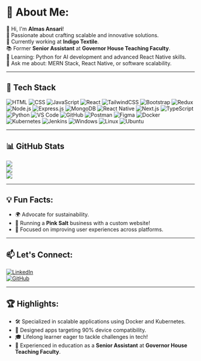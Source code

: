 # 💫 About Me:
👋 Hi, I'm **Almas Ansari**!  
🌟 Passionate about crafting scalable and innovative solutions.  
💼 Currently working at **Indigo Textile**.  
📚 Former **Senior Assistant** at **Governor House Teaching Faculty**.  
🌱 Learning: Python for AI development and advanced React Native skills.  
💬 Ask me about: MERN Stack, React Native, or software scalability.  

---

## 🚀 Tech Stack
![HTML](https://img.shields.io/badge/HTML5-E34F26?style=for-the-badge&logo=html5&logoColor=white)
![CSS](https://img.shields.io/badge/CSS3-1572B6?style=for-the-badge&logo=css3&logoColor=white)
![JavaScript](https://img.shields.io/badge/JavaScript-F7DF1E?style=for-the-badge&logo=javascript&logoColor=black)
![React](https://img.shields.io/badge/React-61DAFB?style=for-the-badge&logo=react&logoColor=black)
![TailwindCSS](https://img.shields.io/badge/TailwindCSS-06B6D4?style=for-the-badge&logo=tailwindcss&logoColor=white)
![Bootstrap](https://img.shields.io/badge/Bootstrap-7952B3?style=for-the-badge&logo=bootstrap&logoColor=white)
![Redux](https://img.shields.io/badge/Redux-764ABC?style=for-the-badge&logo=redux&logoColor=white)
![Node.js](https://img.shields.io/badge/Node.js-339933?style=for-the-badge&logo=nodedotjs&logoColor=white)
![Express.js](https://img.shields.io/badge/Express.js-404D59?style=for-the-badge)
![MongoDB](https://img.shields.io/badge/MongoDB-47A248?style=for-the-badge&logo=mongodb&logoColor=white)
![React Native](https://img.shields.io/badge/React%20Native-61DAFB?style=for-the-badge&logo=react&logoColor=black)
![Next.js](https://img.shields.io/badge/Next.js-000000?style=for-the-badge&logo=nextdotjs&logoColor=white)
![TypeScript](https://img.shields.io/badge/TypeScript-3178C6?style=for-the-badge&logo=typescript&logoColor=white)
![Python](https://img.shields.io/badge/Python-3776AB?style=for-the-badge&logo=python&logoColor=white)
![VS Code](https://img.shields.io/badge/VS%20Code-007ACC?style=for-the-badge&logo=visual-studio-code&logoColor=white)
![GitHub](https://img.shields.io/badge/GitHub-181717?style=for-the-badge&logo=github&logoColor=white)
![Postman](https://img.shields.io/badge/Postman-FF6C37?style=for-the-badge&logo=postman&logoColor=white)
![Figma](https://img.shields.io/badge/Figma-F24E1E?style=for-the-badge&logo=figma&logoColor=white)
![Docker](https://img.shields.io/badge/Docker-2496ED?style=for-the-badge&logo=docker&logoColor=white)
![Kubernetes](https://img.shields.io/badge/Kubernetes-326CE5?style=for-the-badge&logo=kubernetes&logoColor=white)
![Jenkins](https://img.shields.io/badge/Jenkins-D24939?style=for-the-badge&logo=jenkins&logoColor=white)
![Windows](https://img.shields.io/badge/Windows-0078D6?style=for-the-badge&logo=windows&logoColor=white)
![Linux](https://img.shields.io/badge/Linux-FCC624?style=for-the-badge&logo=linux&logoColor=black)
![Ubuntu](https://img.shields.io/badge/Ubuntu-E95420?style=for-the-badge&logo=ubuntu&logoColor=white)


---

## 📊 GitHub Stats
![](https://github-readme-stats.vercel.app/api?username=almasansari16&theme=dark&hide_border=false&include_all_commits=true&count_private=true)  
![](https://github-readme-streak-stats.herokuapp.com/?user=almasansari16&theme=dark&hide_border=false)  
![](https://github-readme-stats.vercel.app/api/top-langs/?username=almasansari16&theme=dark&hide_border=false&include_all_commits=true&count_private=true&layout=compact)

---

## 💡 Fun Facts:
- 🌍 Advocate for sustainability.
- 🧂 Running a **Pink Salt** business with a custom website!
- 🎯 Focused on improving user experiences across platforms.

---

## 📫 Let's Connect:
[![LinkedIn](https://img.shields.io/badge/LinkedIn-0077B5?style=for-the-badge&logo=linkedin&logoColor=white)](https://www.linkedin.com/in/almas-usman/)  
[![GitHub](https://img.shields.io/badge/GitHub-181717?style=for-the-badge&logo=github&logoColor=white)](https://github.com/almasansari16)

---

## 🏆 Highlights:
- 🛠️ Specialized in scalable applications using Docker and Kubernetes.
- 🚀 Designed apps targeting 90% device compatibility.
- 🎓 Lifelong learner eager to tackle challenges in tech!
- 🏫 Experienced in education as a **Senior Assistant** at **Governor House Teaching Faculty**.
